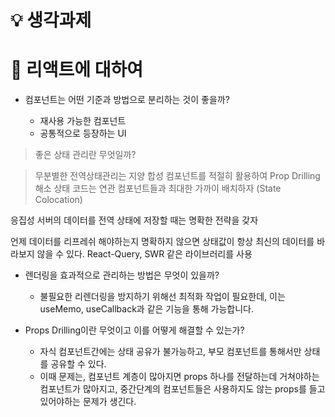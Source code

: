 # 💡 생각과제

# 🖤 리액트에 대하여

- 컴포넌트는 어떤 기준과 방법으로 분리하는 것이 좋을까?

  - 재사용 가능한 컴포넌트
  - 공통적으로 등장하는 UI

> 좋은 상태 관리란 무엇일까?

> 무분별한 전역상태관리는 지양
> 합성 컴포넌트를 적절히 활용하여 Prop Drilling 해소
> 상태 코드는 연관 컴포넌트들과 최대한 가까이 배치하자 (State Colocation)

응집성
서버의 데이터를 전역 상태에 저장할 때는 명확한 전략을 갖자

언제 데이터를 리프레쉬 해야하는지 명확하지 않으면 상태값이 항상 최신의 데이터를 바라보지 않을 수 있다.
React-Query, SWR 같은 라이브러리를 사용

- 렌더링을 효과적으로 관리하는 방법은 무엇이 있을까?

  - 불필요한 리렌더링을 방지하기 위해선 최적화 작업이 필요한데, 이는 useMemo, useCallback과 같은 기능을 통해 가능합니다.

- Props Drilling이란 무엇이고 이를 어떻게 해결할 수 있는가?
  - 자식 컴포넌트간에는 상태 공유가 불가능하고, 부모 컴포넌트를 통해서만 상태를 공유할 수 있다.
  - 이때 문제는, 컴포넌트 계층이 많아지면 props 하나를 전달하는데 거쳐야하는 컴포넌트가 많아지고, 중간단계의 컴포넌트들은 사용하지도 않는 props를 들고있어야하는 문제가 생긴다.

